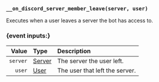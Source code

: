 ### `__on_discord_server_member_leave(server, user)`

Executes when a user leaves a server the bot has access to.


### {event inputs:}

|    Value | Type                        | Description                    |
|---------:|:----------------------------|:-------------------------------|
| `server` | [Server](/values/server.md) | The server the user left.      |
|   `user` | [User](/values/user.md)     | The user that left the server. |